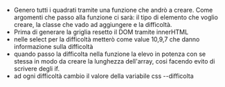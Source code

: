 - Genero tutti i quadrati tramite una funzione che andrò a creare. Come argomenti che passo alla funzione ci sarà: il tipo di elemento che voglio creare, la classe che vado ad aggiungere e la difficoltà.
- Prima di generare la griglia resetto il DOM tramite innerHTML
- nelle select per la difficoltà metterò come value 10,9,7 che danno informazione sulla difficoltà
- quando passo la difficolta nella funzione la elevo in potenza con se stessa in modo da creare la lunghezza dell'array, cosi facendo evito di scrivere degli if.
- ad ogni difficoltà cambio il valore della variabile css --difficolta